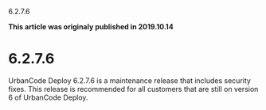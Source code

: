 





6.2.7.6

**This article was originaly published in 2019.10.14**


6.2.7.6
=======




UrbanCode Deploy 6.2.7.6 is a maintenance release that includes security fixes. This release is recommended for all customers that are still on version 6 of UrbanCode Deploy.




